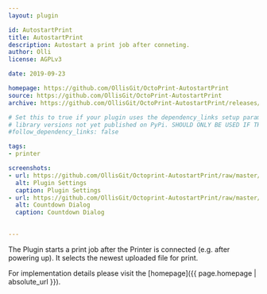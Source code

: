 ```yaml
---
layout: plugin

id: AutostartPrint
title: AutostartPrint
description: Autostart a print job after conneting.
author: Olli
license: AGPLv3

date: 2019-09-23

homepage: https://github.com/OllisGit/OctoPrint-AutostartPrint
source: https://github.com/OllisGit/OctoPrint-AutostartPrint
archive: https://github.com/OllisGit/OctoPrint-AutostartPrint/releases/latest/download/master.zip

# Set this to true if your plugin uses the dependency_links setup parameter to include
# library versions not yet published on PyPi. SHOULD ONLY BE USED IF THERE IS NO OTHER OPTION!
#follow_dependency_links: false

tags:
- printer

screenshots:
- url: https://github.com/OllisGit/Octoprint-AutostartPrint/raw/master/screenshots/plugin-settings.png
  alt: Plugin Settings
  caption: Plugin Settings
- url: https://github.com/OllisGit/Octoprint-AutostartPrint/raw/master/screenshots/countdown-dialog.png
  alt: Countdown Dialog
  caption: Countdown Dialog
  

---
```


The Plugin starts a print job after the Printer is connected (e.g. after powering up). It selects the newest uploaded file for print.

For implementation details please visit the [homepage]({{ page.homepage | absolute_url }}).
